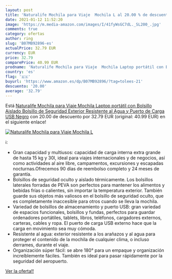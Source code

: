 ```yaml
---
layout: post
title: 'Naturalife Mochila para Viaje  Mochila L al 20.00 % de descuento'
date: 2021-01-12 11:52:20
image: 'https://m.media-amazon.com/images/I/41fyWsGC7dL._SL200_.jpg'
comments: true
category: ofertas
author: ring
slug: 'B07MB92896-es'
actualPrice: 32.79 EUR
currency: EUR
price: 32.79
comparePrice: 40.99 EUR
prodname: 'Naturalife Mochila para Viaje  Mochila Laptop portátil con Bolsillo Aislado  Bolsillo de Seguridad  Exterior Resistente al Agua y Puerto de Carga USB  Negro'
country: 'es'
flag: '🇪🇸'
buyurl: 'https://www.amazon.es/dp/B07MB92896/?tag=tolees-21'
descuento: '20.00'
average: '32.79'
---
```


Está [Naturalife Mochila para Viaje  Mochila Laptop portátil con Bolsillo Aislado  Bolsillo de Seguridad  Exterior Resistente al Agua y Puerto de Carga USB  Negro](https://www.amazon.es/dp/B07MB92896/?tag=tolees-21) con 20.00 de descuento por 32.79 EUR (original: 40.99 EUR) en el siguiente enlace!

[![Naturalife Mochila para Viaje  Mochila L](https://m.media-amazon.com/images/I/41fyWsGC7dL._SL200_.jpg)](https://www.amazon.es/dp/B07MB92896/?tag=tolees-21)

ℹ️:

- Gran capacidad y multiusos: capacidad de carga interna extra grande de hasta 15 kg y 30l, ideal para viajes internacionales y de negocios, así como actividades al aire libre, campamentos, excursiones y escapadas nocturnas.Ofrecemos 90 días de reembolso completo y 24 meses de garantía.
- Bolsillos de seguridad oculto y aislado térmicamente. Los bolsillos laterales forradas de PEVA son perfectos para mantener los alimentos y bebidas frías o calientes, sin importar la temperatura exterior. También guarde sus objetos más valiosos en el bolsillo de seguridad oculto, que es completamente inaccesible para otros cuando se lleva la mochila.
- Variedad de bolsillos de almacenamiento y puerto USB: gran variedad de espacios funcionales, bolsillos y fundas, perfectos para guardar ordenadores portátiles, tablets, libros, teléfonos, cargadores externos, carteras, cables y ropa. El puerto de carga USB externo hace que la carga en movimiento sea muy cómoda.
- Resistente al agua: exterior resistente a los arañazos y al agua para proteger el contenido de la mochila de cualquier clima, o incluso derrames, durante el viaje.
- Organización súper fácil: se abre 180° para un empaque y organización increíblemente fáciles. También es ideal para pasar rápidamente por la seguridad del aeropuerto.

[Ver la oferta!!](https://www.amazon.es/dp/B07MB92896/?tag=tolees-21)
